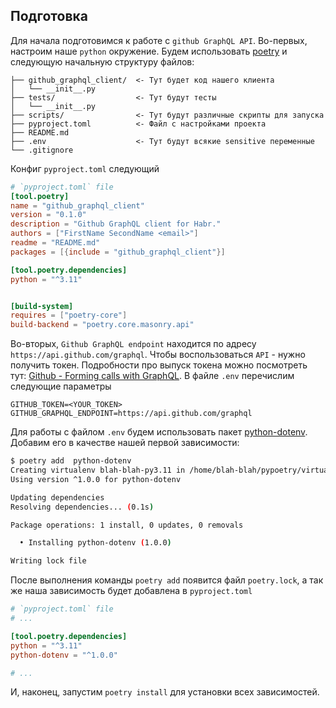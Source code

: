 ## Подготовка

Для начала подготовимся к работе с `github GraphQL API`. Во-первых, настроим наше
`python` окружение. Будем использовать [poetry](https://python-poetry.org/) и следующую начальную структуру
файлов:

```
├── github_graphql_client/  <- Тут будет код нашего клиента
│   └── __init__.py
├── tests/                  <- Тут будут тесты
│   └── __init__.py
├── scripts/                <- Тут будут различные скрипты для запуска
├── pyproject.toml          <- Файл с настройками проекта
├── README.md
├── .env                    <- Тут будут всякие sensitive переменные
└── .gitignore
```

Конфиг `pyproject.toml` следующий

```toml
# `pyproject.toml` file
[tool.poetry]
name = "github_graphql_client"
version = "0.1.0"
description = "Github GraphQL client for Habr."
authors = ["FirstName SecondName <email>"]
readme = "README.md"
packages = [{include = "github_graphql_client"}]

[tool.poetry.dependencies]
python = "^3.11"


[build-system]
requires = ["poetry-core"]
build-backend = "poetry.core.masonry.api"
```

Во-вторых, `Github GraphQL endpoint` находится по адресу `https://api.github.com/graphql`.
Чтобы воспользоваться `API` - нужно получить токен.
Подробности про выпуск токена можно посмотреть тут: [Github - Forming calls with GraphQL](https://docs.github.com/en/graphql/guides/forming-calls-with-graphql).
В файле `.env` перечислим следующие параметры

```dotenv
GITHUB_TOKEN=<YOUR_TOKEN>
GITHUB_GRAPHQL_ENDPOINT=https://api.github.com/graphql
```

Для работы с файлом `.env` будем использовать пакет [python-dotenv](https://pypi.org/project/python-dotenv/).
Добавим его в качестве нашей первой зависимости:

```bash
$ poetry add  python-dotenv
Creating virtualenv blah-blah-py3.11 in /home/blah-blah/pypoetry/virtualenvs
Using version ^1.0.0 for python-dotenv

Updating dependencies
Resolving dependencies... (0.1s)

Package operations: 1 install, 0 updates, 0 removals

  • Installing python-dotenv (1.0.0)

Writing lock file
```

После выполнения команды `poetry add` появится файл `poetry.lock`, а так же наша зависимость
будет добавлена в `pyproject.toml`

```toml
# `pyproject.toml` file
# ...

[tool.poetry.dependencies]
python = "^3.11"
python-dotenv = "^1.0.0"

# ...
```

И, наконец, запустим `poetry install` для установки всех зависимостей.
